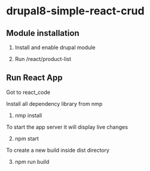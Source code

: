 # drupal8-simple-react-crud

Module installation
--------------------------
1. Install and enable drupal module

2. Run /react/product-list 



Run React App
---------------
Got to react_code

Install all dependency library from nmp

1) nmp install

To start the app server it will display live changes

2) npm start 

To create a new build inside dist directory

3) npm run build





